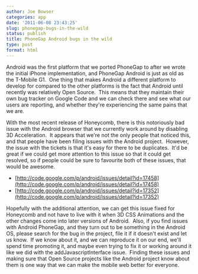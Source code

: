 ```yaml
---
author: Joe Bowser
categories: app
date: '2011-06-08 23:43:25'
slug: phonegap-bugs-in-the-wild
status: publish
title: PhoneGap Android bugs in the wild
type: post
format: html
---
```


Android was the first platform that we ported PhoneGap to after we wrote the initial iPhone implementation, and PhoneGap Android is just as old as the T-Mobile G1\.  One thing that makes Android a different platform to develop for compared to the other platforms is the fact that Android until recently was relatively Open Source.  This means that they maintain their own bug tracker on Google Code and we can check there and see what our users are reporting, and whether they're experiencing the same pains that we are.

With the most recent release of Honeycomb, there is this notoriously bad issue with the Android browser that we currently work around by disabling 3D Acceleration.  It appears that we're not the only people that noticed this, and that people have been filing issues with the Android project.  However, the issue with the tickets is that it's easy for there to be duplicates.  It'd be great if we could get more attention to this issue so that it could get resolved, so if people could be sure to favourite both of these issues, that would be awesome.

* [http://code.google.com/p/android/issues/detail?id=17458](http://code.google.com/p/android/issues/detail?id=17458)
* [http://code.google.com/p/android/issues/detail?id=17352](http://code.google.com/p/android/issues/detail?id=17352)

Hopefully with the additional attention, we can get this issue fixed for Honeycomb and not have to live with it when 3D CSS Animations and the other changes come into later versions of Android.  Also, if you find issues with Android PhoneGap, and they turn out to be something in the Android OS, please search for the bug in the project, file it if it doesn't exist and let us know.  If we know about it, and we can reproduce it on our end, we'll spend time promoting it, and maybe even trying to fix it or working around it like we did with the addJavascriptInterface issue.  Finding these issues and making sure that Open Source projects like the Android project know about them is one way that we can make the mobile web better for everyone.
